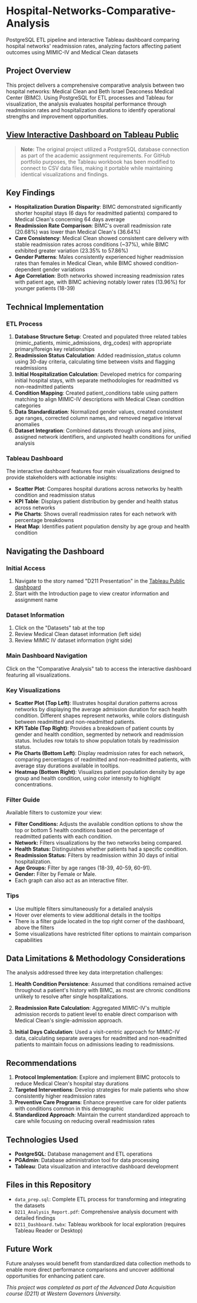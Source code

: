 # Hospital-Networks-Comparative-Analysis
PostgreSQL ETL pipeline and interactive Tableau dashboard comparing hospital networks' readmission rates, analyzing factors affecting patient outcomes using MIMIC-IV and Medical Clean datasets

## Project Overview
This project delivers a comprehensive comparative analysis between two hospital networks: Medical Clean and Beth Israel Deaconess Medical Center (BIMC). Using PostgreSQL for ETL processes and Tableau for visualization, the analysis evaluates hospital performance through readmission rates and hospitalization durations to identify operational strengths and improvement opportunities.

## [View Interactive Dashboard on Tableau Public](https://public.tableau.com/app/profile/rancel.hernandez7504/viz/D211_assessment/D211Presentation?publish=yes)

> **Note:** The original project utilized a PostgreSQL database connection as part of the academic assignment requirements. For GitHub portfolio purposes, the Tableau workbook has been modified to connect to CSV data files, making it portable while maintaining identical visualizations and findings.

## Key Findings
- **Hospitalization Duration Disparity**: BIMC demonstrated significantly shorter hospital stays (6 days for readmitted patients) compared to Medical Clean's concerning 64 days average
- **Readmission Rate Comparison**: BIMC's overall readmission rate (20.68%) was lower than Medical Clean's (36.64%)
- **Care Consistency**: Medical Clean showed consistent care delivery with stable readmission rates across conditions (~37%), while BIMC exhibited greater variation (23.35% to 57.86%)
- **Gender Patterns**: Males consistently experienced higher readmission rates than females in Medical Clean, while BIMC showed condition-dependent gender variations
- **Age Correlation**: Both networks showed increasing readmission rates with patient age, with BIMC achieving notably lower rates (13.96%) for younger patients (18-39)

## Technical Implementation
### ETL Process
1. **Database Structure Setup**: Created and populated three related tables (mimic_patients, mimic_admissions, drg_codes) with appropriate primary/foreign key relationships
2. **Readmission Status Calculation**: Added readmission_status column using 30-day criteria, calculating time between visits and flagging readmissions
3. **Initial Hospitalization Calculation**: Developed metrics for comparing initial hospital stays, with separate methodologies for readmitted vs non-readmitted patients
4. **Condition Mapping**: Created patient_conditions table using pattern matching to align MIMIC-IV descriptions with Medical Clean condition categories
5. **Data Standardization**: Normalized gender values, created consistent age ranges, corrected column names, and removed negative interval anomalies
6. **Dataset Integration**: Combined datasets through unions and joins, assigned network identifiers, and unpivoted health conditions for unified analysis

### Tableau Dashboard
The interactive dashboard features four main visualizations designed to provide stakeholders with actionable insights:
- **Scatter Plot**: Compares hospital durations across networks by health condition and readmission status
- **KPI Table**: Displays patient distribution by gender and health status across networks
- **Pie Charts**: Shows overall readmission rates for each network with percentage breakdowns
- **Heat Map**: Identifies patient population density by age group and health condition

## Navigating the Dashboard

### Initial Access
1. Navigate to the story named "D211 Presentation" in the [Tableau Public dashboard](https://public.tableau.com/app/profile/rancel.hernandez7504/viz/D211_assessment/D211Presentation?publish=yes)
2. Start with the Introduction page to view creator information and assignment name

### Dataset Information
1. Click on the "Datasets" tab at the top
2. Review Medical Clean dataset information (left side)
3. Review MIMIC IV dataset information (right side)

### Main Dashboard Navigation
Click on the "Comparative Analysis" tab to access the interactive dashboard featuring all visualizations.

### Key Visualizations
* **Scatter Plot (Top Left)**: Illustrates hospital duration patterns across networks by displaying the average admission duration for each health condition. Different shapes represent networks, while colors distinguish between readmitted and non-readmitted patients.
* **KPI Table (Top Right)**: Provides a breakdown of patient counts by gender and health condition, segmented by network and readmission status. Includes row totals to show population totals by readmission status.
* **Pie Charts (Bottom Left)**: Display readmission rates for each network, comparing percentages of readmitted and non-readmitted patients, with average stay durations available in tooltips.
* **Heatmap (Bottom Right)**: Visualizes patient population density by age group and health condition, using color intensity to highlight concentrations.

### Filter Guide
Available filters to customize your view:
* **Filter Conditions:** Adjusts the available condition options to show the top or bottom 5 health conditions based on the percentage of readmitted patients with each condition.
* **Network:** Filters visualizations by the two networks being compared.
* **Health Status:** Distinguishes whether patients had a specific condition.
* **Readmission Status:** Filters by readmission within 30 days of initial hospitalization.
* **Age Groups:** Filter by age ranges (18-39, 40-59, 60-91).
* **Gender:** Filter by Female or Male.
* Each graph can also act as an interactive filter.

### Tips
* Use multiple filters simultaneously for a detailed analysis
* Hover over elements to view additional details in the tooltips
* There is a filter guide located in the top right corner of the dashboard, above the filters
* Some visualizations have restricted filter options to maintain comparison capabilities

## Data Limitations & Methodology Considerations
The analysis addressed three key data interpretation challenges:

1. **Health Condition Persistence**: Assumed that conditions remained active throughout a patient's history with BIMC, as most are chronic conditions unlikely to resolve after single hospitalizations.

2. **Readmission Rate Calculation**: Aggregated MIMIC-IV's multiple admission records to patient level to enable direct comparison with Medical Clean's single-admission approach.

3. **Initial Days Calculation**: Used a visit-centric approach for MIMIC-IV data, calculating separate averages for readmitted and non-readmitted patients to maintain focus on admissions leading to readmissions.

## Recommendations
1. **Protocol Implementation**: Explore and implement BIMC protocols to reduce Medical Clean's hospital stay durations
2. **Targeted Interventions**: Develop strategies for male patients who show consistently higher readmission rates
3. **Preventive Care Programs**: Enhance preventive care for older patients with conditions common in this demographic
4. **Standardized Approach**: Maintain the current standardized approach to care while focusing on reducing overall readmission rates

## Technologies Used
- **PostgreSQL**: Database management and ETL operations
- **PGAdmin**: Database administration tool for data processing
- **Tableau**: Data visualization and interactive dashboard development

## Files in this Repository
- `data_prep.sql`: Complete ETL process for transforming and integrating the datasets
- `D211_Analysis_Report.pdf`: Comprehensive analysis document with detailed findings
- `D211_Dashboard.twbx`: Tableau workbook for local exploration (requires Tableau Reader or Desktop)

## Future Work
Future analyses would benefit from standardized data collection methods to enable more direct performance comparisons and uncover additional opportunities for enhancing patient care.

*This project was completed as part of the Advanced Data Acquisition course (D211) at Western Governors University.*
